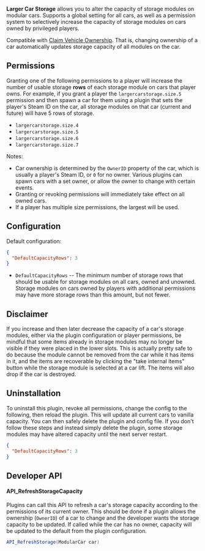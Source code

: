 **Larger Car Storage** allows you to alter the capacity of storage modules on modular cars. Supports a global setting for all cars, as well as a permission system to selectively increase the capacity of storage modules on cars owned by privileged players.

Compatible with [Claim Vehicle Ownership](https://umod.org/plugins/claim-vehicle-ownership). That is, changing ownership of a car automatically updates storage capacity of all modules on the car.

## Permissions

Granting one of the following permissions to a player will increase the number of usable storage **rows** of each storage module on cars that player owns. For example, if you grant a player the `largercarstorage.size.5` permission and then spawn a car for them using a plugin that sets the player's Steam ID on the car, all storage modules on that car (current and future) will have 5 rows of storage.

- `largercarstorage.size.4`
- `largercarstorage.size.5`
- `largercarstorage.size.6`
- `largercarstorage.size.7`

Notes:
- Car ownership is determined by the `OwnerID` property of the car, which is usually a player's Steam ID, or `0` for no owner. Various plugins can spawn cars with a set owner, or allow the owner to change with certain events.
- Granting or revoking permissions will immediately take effect on all owned cars.
- If a player has multiple size permissions, the largest will be used.

## Configuration

Default configuration:
```json
{
  "DefaultCapacityRows": 3
}
```

- `DefaultCapacityRows` -- The minimum number of storage rows that should be usable for storage modules on all cars, owned and unowned. Storage modules on cars owned by players with additional permissions may have more storage rows than this amount, but not fewer.

## Disclaimer

If you increase and then later decrease the capacity of a car's storage modules, either via the plugin configuration or player permissions, be mindful that some items already in storage modules may no longer be visible if they were placed in the lower slots. This is actually pretty safe to do because the module cannot be removed from the car while it has items in it, and the items are recoverable by clicking the "take internal items" button while the storage module is selected at a car lift. The items will also drop if the car is destroyed.

## Uninstallation

To uninstall this plugin, revoke all permissions, change the config to the following, then reload the plugin. This will update all current cars to vanilla capacity. You can then safely delete the plugin and config file. If you don't follow these steps and instead simply delete the plugin, some storage modules may have altered capacity until the next server restart.

```json
{
  "DefaultCapacityRows": 3
}
```

## Developer API

#### API_RefreshStorageCapacity

Plugins can call this API to refresh a car's storage capacity according to the permissions of its current owner. This should be done if a plugin allows the ownership (`OwnerID`) of a car to change and the developer wants the storage capacity to be updated. If called while the car has no owner, capacity will be updated to the default from the plugin configuration.

```csharp
API_RefreshStorage(ModularCar car)
```
